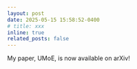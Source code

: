```yaml
---
layout: post
date: 2025-05-15 15:58:52-0400
# title: xxx
inline: true
related_posts: false
---
```


My paper, UMoE, is now available on arXiv!